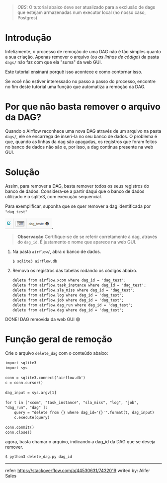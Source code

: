 > *OBS*: O tutorial abaixo deve ser atualizado para a exclusão de dags que estejam armazenadas num executor local (no nosso caso, Postgres)

# Introdução
Infelizmente, o processo de remoção de uma DAG não é tão simples quanto a sua criação. Apenas remover o arquivo (_ou as linhas de código_) da pasta `dags/` não faz com que ela "suma" da web GUI.

Este tutorial ensinará porquê isso acontece e como contornar isso.

Se você não estiver interessado no passo a passo do processo, encontre no fim deste tutorial uma função que automatiza a remoção da DAG.

# Por que não basta remover o arquivo da DAG?
Quando o Airflow reconhece uma nova DAG através de um arquivo na pasta `dags/`, ele se encarrega de inseri-la no seu banco de dados. O problema é que, quando as linhas da dag são apagadas, os registros que foram feitos no banco de dados não são e, por isso, a dag continua presente na web GUI.

# Solução
Assim, para remover a DAG, basta remover todos os seus registros do banco de dados. Considera-se a partir daqui que o banco de dados utilizado é o sqlite3, com execução sequencial.

Para exemplificar, suponha que se quer remover a dag identificada por `"dag_test"` 

![001](https://github.com/CTS-FGV/geral/blob/master/tutoriais/img/remover_dag_001.png).

> **Observação**
> Certifique-se de se referir corretamente à dag, através do `dag_id`. É justamento o nome que aparece na web GUI.

1. Na pasta `airflow/`, abra o banco de dados.

    ```
    $ sqlite3 airflow.db
    ```

2. Remova os registros das tabelas rodando os códigos abaixo.

    ```
    delete from airflow.xcom where dag_id = 'dag_test';
    delete from airflow.task_instance where dag_id = 'dag_test';
    delete from airflow.sla_miss where dag_id = 'dag_test';
    delete from airflow.log where dag_id = 'dag_test';
    delete from airflow.job where dag_id = 'dag_test';
    delete from airflow.dag_run where dag_id = 'dag_test';
    delete from airflow.dag where dag_id = 'dag_test';
    ```
    
DONE! DAG removida da web GUI :smile: 

# Função geral de remoção

Crie o arquivo `delete_dag` com o conteúdo abaixo:

```
import sqlite3
import sys

conn = sqlite3.connect('airflow.db')
c = conn.cursor()

dag_input = sys.argv[1]

for t in ["xcom", "task_instance", "sla_miss", "log", "job", "dag_run", "dag" ]:
    query = "delete from {} where dag_id='{}'".format(t, dag_input)
    c.execute(query)

conn.commit()
conn.close()
```

agora, basta chamar o arquivo, indicando a dag_id da DAG que se deseja remover.

```
$ python3 delete_dag.py dag_id
```

---
refer: https://stackoverflow.com/a/44530631/7432019
writed by: Alifer Sales
